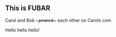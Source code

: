 This is FUBAR
-------------
 Carol and Bob ~~~peared~~~ each other on Carols com

Hello hello hello!
